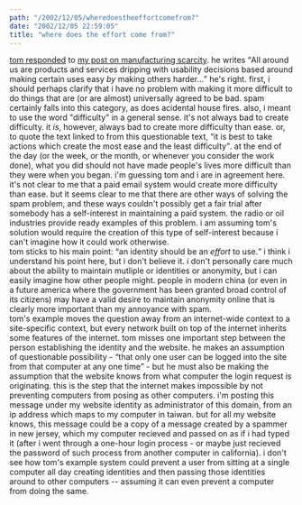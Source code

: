 ```yaml
---
path: "/2002/12/05/wheredoestheeffortcomefrom?" 
date: "2002/12/05 22:59:05" 
title: "where does the effort come from?" 
---
```

<a href="http://www.plasticbag.org/index.shtml#90010331">tom responded</a> to <a href="http://weblog.randomchaos.com/index.php?date=2002-11-29&amp;title=manufacture+scarcity+or+wait">my post on manufacturing scarcity</a>. he writes <q>All around us are products and services dripping with usability decisions based around making certain uses easy <i>by</i> making others harder...</q> he's right. first, i should perhaps clarify that i have no problem with making it more difficult to do things that are (or are almost) universally agreed to be bad. spam certainly falls into this category, as does acidental house fires. also, i meant to use the word "difficulty" in a general sense. it's not always bad to create difficulty. it *is*, however, always bad to create more difficulty than ease. or, to quote the text linked to from this questionable text, <q>it is best to take actions which create the most ease and the least difficulty</q>. at the end of the day (or the week, or the month, or whenever you consider the work done), what you did should not have made people's lives more difficult than they were when you began. i'm guessing tom and i are in agreement here.<br>it's not clear to me that a paid email system would create more difficulty than ease. but it seems clear to me that there are other ways of solving the spam problem, and these ways couldn't possibly get a fair trial after somebody has a self-interest in maintaining a paid system. the radio or oil industries provide ready examples of this problem. i am assuming tom's solution would require the creation of this type of self-interest because i can't imagine how it could work otherwise.<br>tom sticks to his main point: <q>an identity should be an <i>effort</i> to use.</q> i think i understand his point here, but i don't believe it. i don't personally care much about the ability to maintain mutliple or identities or anonymity, but i can easily imagine how other people might. people in modern china (or even in a future america where the government has been granted broad control of its citizens) may have a valid desire to maintain anonymity online that is clearly more important than my annoyance with spam.<br>tom's example moves the question away from an internet-wide context to a site-specific context, but every network built on top of the internet inherits some features of the internet. tom misses one important step between the person establishing the identity and the website. he makes an assumption of questionable possibility - <q>that only one user can be logged into the site from that computer at any one time</q> - but he must also be making the assumption that the website knows from what computer the login request is originating. this is the step that the internet makes impossible by not preventing computers from posing as other computers. i'm posting this message under my website identity as administrator of this domain, from an ip address which maps to my computer in taiwan. but for all my website knows, this message could be a copy of a message created by a spammer in new jersey, which my computer recieved and passed on as if i had typed it (after i went through a one-hour login process - or maybe just recieved the password of such process from another computer in california). i don't see how tom's example system could prevent a user from sitting at a single computer all day creating identities and then passing those identities around to other computers -- assuming it can even prevent a computer from doing the same.
